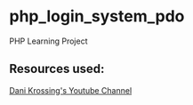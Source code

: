 # php_login_system_pdo
PHP Learning Project

## Resources used:
[Dani Krossing's Youtube Channel](https://www.youtube.com/channel/UCzyuZJ8zZ-Lhfnz41DG5qLw)
